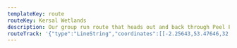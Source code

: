 ```yaml
---
templateKey: route
routeKey: Kersal Wetlands
description: Our group run route that heads out and back through Peel Park to do a couple of laps of the Kersal Wetlands
routeTrack: '{"type":"LineString","coordinates":[[-2.25643,53.47646,32.67],[-2.25627,53.47674,33.52],[-2.25436,53.47646,36.18],[-2.25356,53.47811,36.81],[-2.25461,53.47829,35.44],[-2.25424,53.47908,32.05],[-2.25437,53.47914,31.12],[-2.25634,53.48104,27.11],[-2.25657,53.48119,27.72],[-2.25682,53.48147,29.45],[-2.25787,53.48245,33.39],[-2.25864,53.48324,35.23],[-2.26199,53.48326,36],[-2.26411,53.48319,39.1],[-2.2661,53.48316,38.15],[-2.26723,53.48303,38.76],[-2.2677,53.48303,39.16],[-2.26869,53.48310,39.61],[-2.26951,53.48334,40.82],[-2.27019,53.48359,42.3],[-2.27045,53.48369,42.79],[-2.27043,53.48543,39.88],[-2.27022,53.48610,35.07],[-2.26960,53.48707,32.23],[-2.26932,53.48773,31.19],[-2.26918,53.48853,29.97],[-2.26904,53.48915,30.01],[-2.26901,53.49006,30.57],[-2.26876,53.49082,30],[-2.26881,53.49123,30.2],[-2.26934,53.49187,30.3],[-2.27001,53.49266,32.19],[-2.27036,53.49312,32.42],[-2.27052,53.49356,32.1],[-2.27064,53.49388,31.56],[-2.27066,53.49429,31.45],[-2.26965,53.49484,31.59],[-2.26974,53.49507,31.63],[-2.26976,53.49543,31.34],[-2.26972,53.49578,31.04],[-2.26959,53.49614,29.69],[-2.27063,53.49613,29.82],[-2.27068,53.49672,27.98],[-2.27070,53.49729,29.48],[-2.27100,53.49785,30.94],[-2.27109,53.49811,31.69],[-2.27115,53.49836,32.37],[-2.27123,53.49874,32.24],[-2.27150,53.49931,32],[-2.27172,53.50029,32.37],[-2.27194,53.50097,32.39],[-2.27205,53.50127,31.72],[-2.27183,53.50237,31.68],[-2.27170,53.50307,32.62],[-2.27131,53.50439,29.73],[-2.27108,53.5052,28.83],[-2.27083,53.50550,28.39],[-2.26973,53.50633,30.79],[-2.26917,53.50677,32.86],[-2.26659,53.50786,36.35],[-2.26597,53.50823,35.74],[-2.26587,53.50844,35.25],[-2.26597,53.50866,35.65],[-2.26616,53.50877,35.64],[-2.26692,53.50901,34.69],[-2.26864,53.50929,33.57],[-2.27172,53.50942,32.32],[-2.27341,53.50876,31.62],[-2.27417,53.50772,32],[-2.27472,53.50688,29.77],[-2.27510,53.50643,29.74],[-2.275,53.50616,30.19],[-2.27520,53.50588,30.9],[-2.27517,53.50539,32.35],[-2.27494,53.50480,33.24],[-2.27507,53.50445,32.02],[-2.27495,53.50415,31],[-2.27460,53.50253,29.08],[-2.27474,53.50226,29.85],[-2.27490,53.50214,30.26],[-2.27406,53.50197,30.88],[-2.27369,53.50191,30.88],[-2.27348,53.50193,30.74],[-2.27339,53.50228,30.23],[-2.27319,53.50239,30.27],[-2.27295,53.50242,30.51],[-2.27251,53.50244,30.99],[-2.27214,53.50248,31.42],[-2.27203,53.50262,31.63],[-2.27165,53.50459,29.48],[-2.27108,53.50522,28.81],[-2.27078,53.50556,28.27],[-2.26920,53.50678,32.78],[-2.26660,53.50788,36.26],[-2.26598,53.50823,35.73],[-2.26588,53.50845,35.26],[-2.26598,53.50865,35.63],[-2.26612,53.50874,35.64],[-2.26695,53.50899,34.66],[-2.26860,53.50929,33.63],[-2.27173,53.50942,32.31],[-2.27344,53.50876,31.64],[-2.27469,53.50690,29.86],[-2.27508,53.50642,29.72],[-2.27500,53.50617,30.19],[-2.27517,53.50591,30.85],[-2.27515,53.50539,32.38],[-2.27494,53.50483,33.34],[-2.27507,53.50447,32.1],[-2.27494,53.50416,31.01],[-2.2746,53.50253,29.08],[-2.27471,53.50232,29.63],[-2.27492,53.50217,30.18],[-2.27387,53.50192,30.94],[-2.27362,53.50192,30.81],[-2.27346,53.50198,30.66],[-2.27337,53.50227,30.25],[-2.27320,53.50240,30.25],[-2.27287,53.50243,30.59],[-2.27257,53.50243,30.92],[-2.27217,53.50247,31.38],[-2.27184,53.50232,31.62],[-2.27205,53.50129,31.69],[-2.27171,53.50027,32.35],[-2.27156,53.49952,32],[-2.27145,53.49920,32],[-2.27124,53.49878,32.23],[-2.27111,53.49824,32.07],[-2.27102,53.49794,31.18],[-2.27090,53.49771,30.55],[-2.27071,53.49732,29.56],[-2.27065,53.49676,28.03],[-2.27065,53.49614,29.81],[-2.26956,53.49614,29.68],[-2.26968,53.49580,31.02],[-2.26973,53.49525,31.48],[-2.26964,53.49483,31.57],[-2.27064,53.49430,31.48],[-2.27061,53.49388,31.59],[-2.27035,53.49314,32.45],[-2.26973,53.49236,31.42],[-2.26880,53.49125,30.22],[-2.26875,53.49083,30],[-2.26899,53.49001,30.58],[-2.26902,53.48915,30.01],[-2.2693,53.48775,31.18],[-2.26958,53.48705,32.29],[-2.27020,53.48612,34.93],[-2.27040,53.48548,39.44],[-2.27043,53.48369,42.75],[-2.26953,53.48335,40.87],[-2.26873,53.48311,39.62],[-2.26722,53.48302,38.8],[-2.26607,53.48315,38.2],[-2.26430,53.48317,39.35],[-2.26428,53.48271,39.89],[-2.26454,53.48217,39.89],[-2.26514,53.48110,38.5],[-2.26537,53.48080,38.43],[-2.26418,53.48026,35.68],[-2.26415,53.48019,35.44],[-2.26300,53.47972,32.55],[-2.26224,53.47939,30.9],[-2.26217,53.47919,30.8],[-2.26210,53.47910,30.55],[-2.26176,53.47892,29.32],[-2.26134,53.47878,29.17],[-2.26087,53.47864,29.59],[-2.26059,53.47851,29.94],[-2.26058,53.47825,29.99],[-2.26110,53.47797,27.8],[-2.26136,53.47766,25.62],[-2.26139,53.47740,24.77],[-2.26135,53.47707,25.26],[-2.26128,53.47676,25.79],[-2.26128,53.47657,25.97],[-2.26127,53.47649,26.05],[-2.26106,53.47644,26.52],[-2.26062,53.47653,27.46],[-2.26020,53.47665,28.5],[-2.25993,53.47666,29],[-2.25944,53.47699,29.26],[-2.25888,53.47718,29.96],[-2.25626,53.47675,33.53],[-2.25639,53.47646,32.76]]}'
---
```

